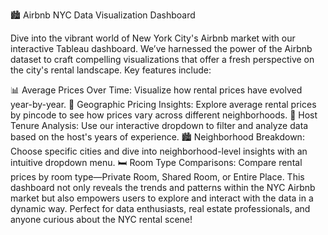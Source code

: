 🏙️ Airbnb NYC Data Visualization Dashboard

Dive into the vibrant world of New York City's Airbnb market with our interactive Tableau dashboard. We’ve harnessed the power of the Airbnb dataset to craft compelling visualizations that offer a fresh perspective on the city's rental landscape. Key features include:

📊 Average Prices Over Time: Visualize how rental prices have evolved year-by-year.
📍 Geographic Pricing Insights: Explore average rental prices by pincode to see how prices vary across different neighborhoods.
📅 Host Tenure Analysis: Use our interactive dropdown to filter and analyze data based on the host's years of experience.
🏙️ Neighborhood Breakdown: Choose specific cities and dive into neighborhood-level insights with an intuitive dropdown menu.
🛏️ Room Type Comparisons: Compare rental prices by room type—Private Room, Shared Room, or Entire Place.
This dashboard not only reveals the trends and patterns within the NYC Airbnb market but also empowers users to explore and interact with the data in a dynamic way. Perfect for data enthusiasts, real estate professionals, and anyone curious about the NYC rental scene!
